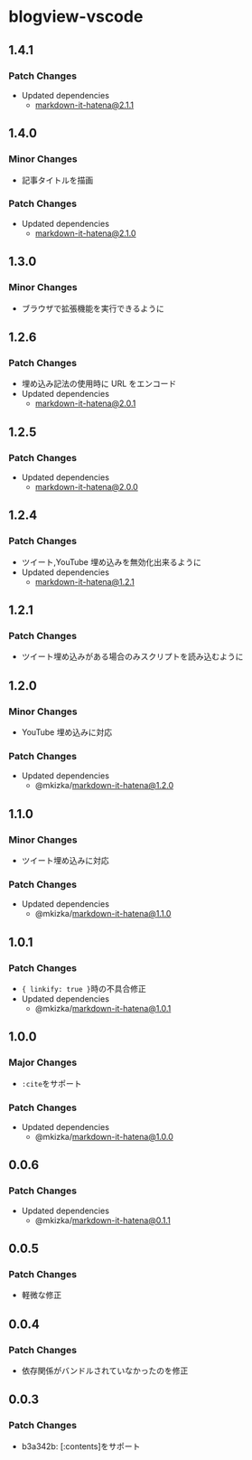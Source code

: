 # blogview-vscode

## 1.4.1

### Patch Changes

- Updated dependencies
  - markdown-it-hatena@2.1.1

## 1.4.0

### Minor Changes

- 記事タイトルを描画

### Patch Changes

- Updated dependencies
  - markdown-it-hatena@2.1.0

## 1.3.0

### Minor Changes

- ブラウザで拡張機能を実行できるように

## 1.2.6

### Patch Changes

- 埋め込み記法の使用時に URL をエンコード
- Updated dependencies
  - markdown-it-hatena@2.0.1

## 1.2.5

### Patch Changes

- Updated dependencies
  - markdown-it-hatena@2.0.0

## 1.2.4

### Patch Changes

- ツイート,YouTube 埋め込みを無効化出来るように
- Updated dependencies
  - markdown-it-hatena@1.2.1

## 1.2.1

### Patch Changes

- ツイート埋め込みがある場合のみスクリプトを読み込むように

## 1.2.0

### Minor Changes

- YouTube 埋め込みに対応

### Patch Changes

- Updated dependencies
  - @mkizka/markdown-it-hatena@1.2.0

## 1.1.0

### Minor Changes

- ツイート埋め込みに対応

### Patch Changes

- Updated dependencies
  - @mkizka/markdown-it-hatena@1.1.0

## 1.0.1

### Patch Changes

- `{ linkify: true }`時の不具合修正
- Updated dependencies
  - @mkizka/markdown-it-hatena@1.0.1

## 1.0.0

### Major Changes

- `:cite`をサポート

### Patch Changes

- Updated dependencies
  - @mkizka/markdown-it-hatena@1.0.0

## 0.0.6

### Patch Changes

- Updated dependencies
  - @mkizka/markdown-it-hatena@0.1.1

## 0.0.5

### Patch Changes

- 軽微な修正

## 0.0.4

### Patch Changes

- 依存関係がバンドルされていなかったのを修正

## 0.0.3

### Patch Changes

- b3a342b: [:contents]をサポート
